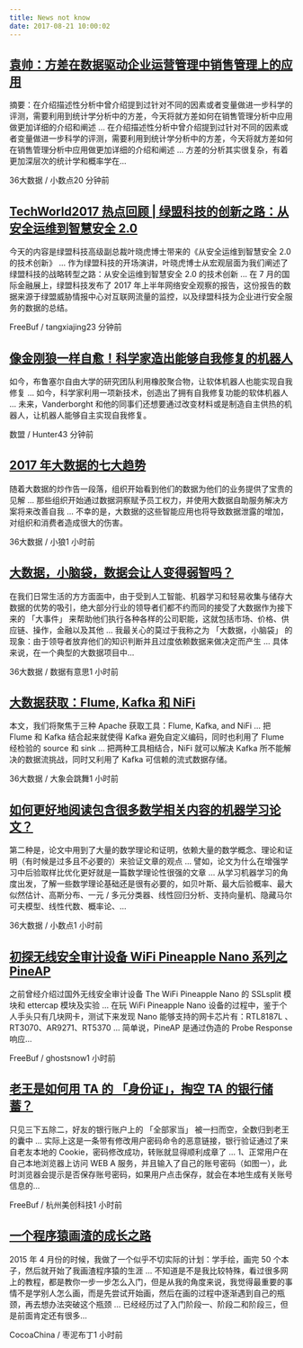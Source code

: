 ```yaml
---
title: News not know
date: 2017-08-21 10:00:02
---
```

[袁帅：方差在数据驱动企业运营管理中销售管理上的应用](http://www.36dsj.com/archives/93180)
-----------------

摘要：在介绍描述性分析中曾介绍提到过针对不同的因素或者变量做进一步科学的评测，需要利用到统计学分析中的方差，今天将就方差如何在销售管理分析中应用做更加详细的介绍和阐述 ... 在介绍描述性分析中曾介绍提到过针对不同的因素或者变量做进一步科学的评测，需要利用到统计学分析中的方差，今天将就方差如何在销售管理分析中应用做更加详细的介绍和阐述 ... 方差的分析其实很复杂，有着更加深层次的统计学和概率学在...

36大数据 / 小数点20 分钟前

[TechWorld2017 热点回顾 | 绿盟科技的创新之路：从安全运维到智慧安全 2.0](http://www.freebuf.com/company-information/144870.html)
-----------------

今天的内容是绿盟科技高级副总裁叶晓虎博士带来的《从安全运维到智慧安全 2.0 的技术创新》 ... 作为绿盟科技的开场演讲，叶晓虎博士从宏观层面为我们阐述了绿盟科技的战略转型之路：从安全运维到智慧安全 2.0 的技术创新 ... 在 7 月的国际金融展上，绿盟科技发布了 2017 年上半年网络安全观察的报告，这份报告的数据来源于绿盟威胁情报中心对互联网流量的监控，以及绿盟科技为企业进行安全服务的数据的总结。

FreeBuf / tangxiajing23 分钟前

[像金刚狼一样自愈！科学家造出能够自我修复的机器人](http://dataunion.org/30741.html)
-----------------

如今，布鲁塞尔自由大学的研究团队利用橡胶聚合物，让软体机器人也能实现自我修复 ... 如今，科学家利用一项新技术，创造出了拥有自我修复功能的软体机器人 ... 未来，Vanderborght 和他的同事们还想要通过改变材料或是制造自主供热的机器人，让机器人能够自主实现自我修复。

数盟 / Hunter43 分钟前

[2017 年大数据的七大趋势](http://www.36dsj.com/archives/93309)
-----------------

随着大数据的炒作告一段落，组织开始看到他们的数据为他们的业务提供了宝贵的见解 ... 那些组织开始通过数据洞察赋予员工权力，并使用大数据自助服务解决方案将来改善自我 ... 不幸的是，大数据的这些智能应用也将导致数据泄露的增加，对组织和消费者造成很大的伤害。

36大数据 / 小狼1 小时前

[大数据，小脑袋，数据会让人变得弱智吗？](http://www.36dsj.com/archives/93320)
-----------------

在我们日常生活的方方面面中，由于受到人工智能、机器学习和轻易收集与储存大数据的优势的吸引，绝大部分行业的领导者们都不约而同的接受了大数据作为接下来的 「大事件」 来帮助他们执行各种各样的公司职能，这就包括市场、价格、供应链、操作，金融以及其他 ... 我最关心的莫过于我称之为 「大数据，小脑袋」 的现象：由于领导者放弃他们的知识判断并且过度依赖数据来做决定而产生 ... 具体来说，在一个典型的大数据项目中...

36大数据 / 数据有意思1 小时前

[大数据获取：Flume, Kafka 和 NiFi](http://www.36dsj.com/archives/93302)
-----------------

本文，我们将聚焦于三种 Apache 获取工具：Flume, Kafka, and NiFi ... 把 Flume 和 Kafka 结合起来就使得 Kafka 避免自定义编码，同时也利用了 Flume 经检验的 source 和 sink ... 把两种工具相结合，NiFi 就可以解决 Kafka 所不能解决的数据流挑战，同时又利用了 Kafka 可信赖的流式数据存储。

36大数据 / 大象会跳舞1 小时前

[如何更好地阅读包含很多数学相关内容的机器学习论文？](http://www.36dsj.com/archives/93159)
-----------------

第二种是，论文中用到了大量的数学理论和证明，依赖大量的数学概念、理论和证明（有时候是过多且不必要的）来验证文章的观点 ... 譬如，论文为什么在增强学习中后验取样比优化更好就是一篇数学理论性很强的文章 ... 从学习机器学习的角度出发，了解一些数学理论基础还是很有必要的，如贝叶斯、最大后验概率、最大似然估计、高斯分布、一元 / 多元分类器、线性回归分析、支持向量机、隐藏马尔可夫模型、线性代数、概率论、...

36大数据 / 小数点1 小时前

[初探无线安全审计设备 WiFi Pineapple Nano 系列之 PineAP](http://www.freebuf.com/sectool/144438.html)
-----------------

之前曾经介绍过国外无线安全审计设备 The WiFi Pineapple Nano 的 SSLsplit 模块和 ettercap 模块及实验 ... 在玩 WiFi Pineapple Nano 设备的过程中，鉴于个人手头只有几块网卡，测试下来发现 Nano 能够支持的网卡芯片有：RTL8187L 、RT3070、AR9271、RT5370 ... 简单说，PineAP 是通过伪造的 Probe Response 响应...

FreeBuf / ghostsnow1 小时前

[老王是如何用 TA 的 「身份证」，掏空 TA 的银行储蓄？](http://www.freebuf.com/company-information/144869.html)
-----------------

只见三下五除二，好友的银行账户上的 「全部家当」 被一扫而空，全数归到老王的囊中 ... 实际上这是一条带有修改用户密码命令的恶意链接，银行验证通过了来自老友本地的 Cookie，密码修改成功，转账就显得顺利成章了 ... 1、正常用户在自己本地浏览器上访问 WEB A 服务，并且输入了自己的账号密码（如图一），此时浏览器会提示是否保存账号密码，如果用户点击保存，就会在本地生成有关账号信息的...

FreeBuf / 杭州美创科技1 小时前

[一个程序猿画渣的成长之路](http://www.cocoachina.com/programmer/20170821/20311.html)
-----------------

2015 年 4 月份的时候，我做了一个似乎不切实际的计划：学手绘，画完 50 个本子，然后就开始了我画渣程序猿的生涯 ... 不知道是不是我比较特殊，看过很多网上的教程，都是教你一步一步怎么入门，但是从我的角度来说，我觉得最重要的事情不是学别人怎么画，而是先尝试开始画，然后在画的过程中逐渐遇到自己的瓶颈，再去想办法突破这个瓶颈 ... 已经经历过了入门阶段一、阶段二和阶段三，但是前面肯定还有很多...

CocoaChina / 枣泥布丁1 小时前

